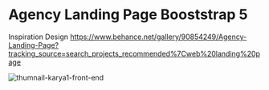 # Agency Landing Page Booststrap 5 

Inspiration Design
https://www.behance.net/gallery/90854249/Agency-Landing-Page?tracking_source=search_projects_recommended%7Cweb%20landing%20page

![thumnail-karya1-front-end](https://user-images.githubusercontent.com/47371845/119924736-5400ab00-bf9e-11eb-8157-b54649ac524c.PNG)


